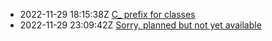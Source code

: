 * 2022-11-29 18:15:38Z [C_ prefix for classes](../3)
* 2022-11-29 23:09:42Z [Sorry, planned but not yet available](../0)
